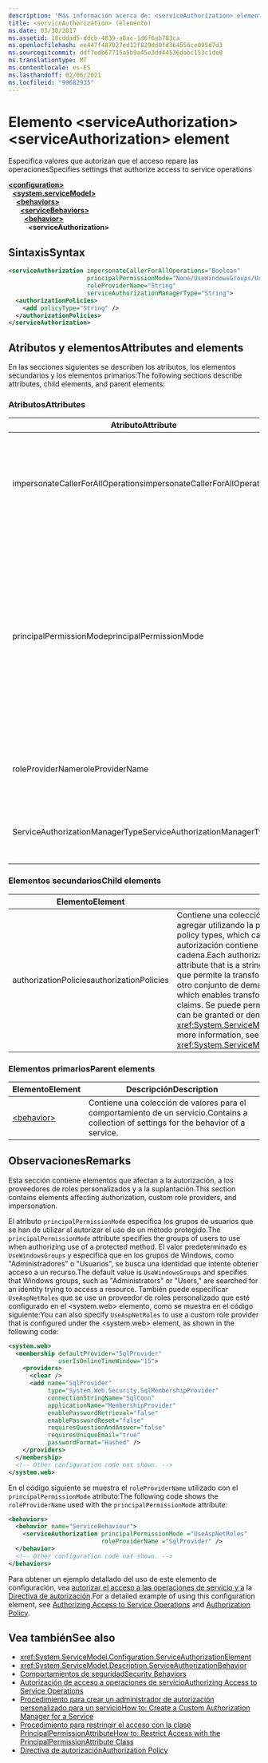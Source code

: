 ```yaml
---
description: 'Más información acerca de: <serviceAuthorization> elemento'
title: <serviceAuthorization> (elemento)
ms.date: 03/30/2017
ms.assetid: 18cddad5-ddcb-4839-a0ac-1d6f6ab783ca
ms.openlocfilehash: ee447f487027ed12f829dd0fd364556ce095d7d3
ms.sourcegitcommit: ddf7edb67715a5b9a45e3dd44536dabc153c1de0
ms.translationtype: MT
ms.contentlocale: es-ES
ms.lasthandoff: 02/06/2021
ms.locfileid: "99682935"
---
```

# <a name="serviceauthorization-element"></a><span data-ttu-id="c56e3-103">Elemento \<serviceAuthorization></span><span class="sxs-lookup"><span data-stu-id="c56e3-103">\<serviceAuthorization> element</span></span>

<span data-ttu-id="c56e3-104">Especifica valores que autorizan que el acceso repare las operaciones</span><span class="sxs-lookup"><span data-stu-id="c56e3-104">Specifies settings that authorize access to service operations</span></span>

[**\<configuration>**](../configuration-element.md)\
&nbsp;&nbsp;[**\<system.serviceModel>**](system-servicemodel.md)\
&nbsp;&nbsp;&nbsp;&nbsp;[**\<behaviors>**](behaviors.md)\
&nbsp;&nbsp;&nbsp;&nbsp;&nbsp;&nbsp;[**\<serviceBehaviors>**](servicebehaviors.md)\
&nbsp;&nbsp;&nbsp;&nbsp;&nbsp;&nbsp;&nbsp;&nbsp;[**\<behavior>**](behavior-of-servicebehaviors.md)\
&nbsp;&nbsp;&nbsp;&nbsp;&nbsp;&nbsp;&nbsp;&nbsp;&nbsp;&nbsp;**\<serviceAuthorization>**  

## <a name="syntax"></a><span data-ttu-id="c56e3-105">Sintaxis</span><span class="sxs-lookup"><span data-stu-id="c56e3-105">Syntax</span></span>

```xml
<serviceAuthorization impersonateCallerForAllOperations="Boolean"
                      principalPermissionMode="None/UseWindowsGroups/UseAspNetRoles/Custom"
                      roleProviderName="String"
                      serviceAuthorizationManagerType="String">
  <authorizationPolicies>
    <add policyType="String" />
  </authorizationPolicies>
</serviceAuthorization>
```

## <a name="attributes-and-elements"></a><span data-ttu-id="c56e3-106">Atributos y elementos</span><span class="sxs-lookup"><span data-stu-id="c56e3-106">Attributes and elements</span></span>

<span data-ttu-id="c56e3-107">En las secciones siguientes se describen los atributos, los elementos secundarios y los elementos primarios:</span><span class="sxs-lookup"><span data-stu-id="c56e3-107">The following sections describe attributes, child elements, and parent elements:</span></span>

### <a name="attributes"></a><span data-ttu-id="c56e3-108">Atributos</span><span class="sxs-lookup"><span data-stu-id="c56e3-108">Attributes</span></span>

|<span data-ttu-id="c56e3-109">Atributo</span><span class="sxs-lookup"><span data-stu-id="c56e3-109">Attribute</span></span>|<span data-ttu-id="c56e3-110">Descripción</span><span class="sxs-lookup"><span data-stu-id="c56e3-110">Description</span></span>|  
|---------------|-----------------|  
|<span data-ttu-id="c56e3-111">impersonateCallerForAllOperations</span><span class="sxs-lookup"><span data-stu-id="c56e3-111">impersonateCallerForAllOperations</span></span>|<span data-ttu-id="c56e3-112">Un valor booleano que especifica si todas las operaciones en el servicio suplantan al autor de la llamada.</span><span class="sxs-lookup"><span data-stu-id="c56e3-112">A Boolean value that specifies if all the operations in the service impersonate the caller.</span></span> <span data-ttu-id="c56e3-113">De manera predeterminada, es `false`.</span><span class="sxs-lookup"><span data-stu-id="c56e3-113">The default is `false`.</span></span><br /><br /> <span data-ttu-id="c56e3-114">Cuando una operación de servicio concreta suplanta al llamador, el contexto del subproceso se intercambia al contexto del llamador antes de ejecutar el servicio especificado.</span><span class="sxs-lookup"><span data-stu-id="c56e3-114">When a specific service operation impersonates the caller, the thread context is switched to the caller context before executing the specified service.</span></span>|  
|<span data-ttu-id="c56e3-115">principalPermissionMode</span><span class="sxs-lookup"><span data-stu-id="c56e3-115">principalPermissionMode</span></span>|<span data-ttu-id="c56e3-116">Establece la entidad de seguridad usada para llevar a cabo las operaciones en el servidor.</span><span class="sxs-lookup"><span data-stu-id="c56e3-116">Sets the principal used to carry out operations on the server.</span></span> <span data-ttu-id="c56e3-117">Los valores son los siguientes:</span><span class="sxs-lookup"><span data-stu-id="c56e3-117">Values include the following:</span></span><br /><br /> <span data-ttu-id="c56e3-118">-Ninguno</span><span class="sxs-lookup"><span data-stu-id="c56e3-118">-   None</span></span><br /><span data-ttu-id="c56e3-119">-UseWindowsGroups</span><span class="sxs-lookup"><span data-stu-id="c56e3-119">-   UseWindowsGroups</span></span><br /><span data-ttu-id="c56e3-120">-UseAspNetRoles</span><span class="sxs-lookup"><span data-stu-id="c56e3-120">-   UseAspNetRoles</span></span><br /><span data-ttu-id="c56e3-121">-Personalizado</span><span class="sxs-lookup"><span data-stu-id="c56e3-121">-   Custom</span></span><br /><br /> <span data-ttu-id="c56e3-122">El valor predeterminado es UseWindowsGroups.</span><span class="sxs-lookup"><span data-stu-id="c56e3-122">The default value is UseWindowsGroups.</span></span> <span data-ttu-id="c56e3-123">El valor es del tipo <xref:System.ServiceModel.Description.PrincipalPermissionMode>.</span><span class="sxs-lookup"><span data-stu-id="c56e3-123">The value is of type <xref:System.ServiceModel.Description.PrincipalPermissionMode>.</span></span> <span data-ttu-id="c56e3-124">Para obtener más información sobre el uso de este atributo, vea [Cómo: restringir el acceso con la clase PrincipalPermissionAttribute](../../../wcf/how-to-restrict-access-with-the-principalpermissionattribute-class.md).</span><span class="sxs-lookup"><span data-stu-id="c56e3-124">For more information on using this attribute, see [How to: Restrict Access with the PrincipalPermissionAttribute Class](../../../wcf/how-to-restrict-access-with-the-principalpermissionattribute-class.md).</span></span>|  
|<span data-ttu-id="c56e3-125">roleProviderName</span><span class="sxs-lookup"><span data-stu-id="c56e3-125">roleProviderName</span></span>|<span data-ttu-id="c56e3-126">Una cadena que especifica el nombre del proveedor de roles, que proporciona información de rol para una aplicación Windows Communication Foundation (WCF).</span><span class="sxs-lookup"><span data-stu-id="c56e3-126">A string that specifies the name of the role provider, which provides role information for a Windows Communication Foundation (WCF) application.</span></span> <span data-ttu-id="c56e3-127">El valor predeterminado es una cadena vacía.</span><span class="sxs-lookup"><span data-stu-id="c56e3-127">The default is an empty string.</span></span>|  
|<span data-ttu-id="c56e3-128">ServiceAuthorizationManagerType</span><span class="sxs-lookup"><span data-stu-id="c56e3-128">ServiceAuthorizationManagerType</span></span>|<span data-ttu-id="c56e3-129">Una cadena que contiene el tipo de administrador de autorización de servicio.</span><span class="sxs-lookup"><span data-stu-id="c56e3-129">A string containing the type of the service authorization manager.</span></span> <span data-ttu-id="c56e3-130">Para obtener más información, vea <xref:System.ServiceModel.ServiceAuthorizationManager>.</span><span class="sxs-lookup"><span data-stu-id="c56e3-130">For more information, see <xref:System.ServiceModel.ServiceAuthorizationManager>.</span></span>|  

### <a name="child-elements"></a><span data-ttu-id="c56e3-131">Elementos secundarios</span><span class="sxs-lookup"><span data-stu-id="c56e3-131">Child elements</span></span>

|<span data-ttu-id="c56e3-132">Elemento</span><span class="sxs-lookup"><span data-stu-id="c56e3-132">Element</span></span>|<span data-ttu-id="c56e3-133">Descripción</span><span class="sxs-lookup"><span data-stu-id="c56e3-133">Description</span></span>|  
|-------------|-----------------|  
|<span data-ttu-id="c56e3-134">authorizationPolicies</span><span class="sxs-lookup"><span data-stu-id="c56e3-134">authorizationPolicies</span></span>|<span data-ttu-id="c56e3-135">Contiene una colección de tipos de directiva de autorización, que se pueden agregar utilizando la palabra clave `add`.</span><span class="sxs-lookup"><span data-stu-id="c56e3-135">Contains a collection of authorization policy types, which can be added using the `add` keyword.</span></span> <span data-ttu-id="c56e3-136">Cada directiva de autorización contiene un atributo `policyType` necesario único que es una cadena.</span><span class="sxs-lookup"><span data-stu-id="c56e3-136">Each authorization policy contains a single required `policyType` attribute that is a string.</span></span> <span data-ttu-id="c56e3-137">El atributo especifica una directiva de autorización que permite la transformación de un conjunto de demandas de entrada en otro conjunto de demandas.</span><span class="sxs-lookup"><span data-stu-id="c56e3-137">The attribute specifies an authorization policy, which enables transformation of one set of input claims into another set of claims.</span></span> <span data-ttu-id="c56e3-138">Se puede permitir o denegar el acceso en base a eso.</span><span class="sxs-lookup"><span data-stu-id="c56e3-138">Access control can be granted or denied based on that.</span></span> <span data-ttu-id="c56e3-139">Para obtener más información, vea <xref:System.ServiceModel.Configuration.AuthorizationPolicyTypeElement>.</span><span class="sxs-lookup"><span data-stu-id="c56e3-139">For more information, see <xref:System.ServiceModel.Configuration.AuthorizationPolicyTypeElement>.</span></span>|  

### <a name="parent-elements"></a><span data-ttu-id="c56e3-140">Elementos primarios</span><span class="sxs-lookup"><span data-stu-id="c56e3-140">Parent elements</span></span>

|<span data-ttu-id="c56e3-141">Elemento</span><span class="sxs-lookup"><span data-stu-id="c56e3-141">Element</span></span>|<span data-ttu-id="c56e3-142">Descripción</span><span class="sxs-lookup"><span data-stu-id="c56e3-142">Description</span></span>|  
|-------------|-----------------|  
|[\<behavior>](behavior-of-endpointbehaviors.md)|<span data-ttu-id="c56e3-143">Contiene una colección de valores para el comportamiento de un servicio.</span><span class="sxs-lookup"><span data-stu-id="c56e3-143">Contains a collection of settings for the behavior of a service.</span></span>|  

## <a name="remarks"></a><span data-ttu-id="c56e3-144">Observaciones</span><span class="sxs-lookup"><span data-stu-id="c56e3-144">Remarks</span></span>

<span data-ttu-id="c56e3-145">Esta sección contiene elementos que afectan a la autorización, a los proveedores de roles personalizados y a la suplantación.</span><span class="sxs-lookup"><span data-stu-id="c56e3-145">This section contains elements affecting authorization, custom role providers, and impersonation.</span></span>  
  
<span data-ttu-id="c56e3-146">El atributo `principalPermissionMode` especifica los grupos de usuarios que se han de utilizar al autorizar el uso de un método protegido.</span><span class="sxs-lookup"><span data-stu-id="c56e3-146">The `principalPermissionMode` attribute specifies the groups of users to use when authorizing use of a protected method.</span></span> <span data-ttu-id="c56e3-147">El valor predeterminado es `UseWindowsGroups` y especifica que en los grupos de Windows, como "Administradores" o "Usuarios", se busca una identidad que intente obtener acceso a un recurso.</span><span class="sxs-lookup"><span data-stu-id="c56e3-147">The default value is `UseWindowsGroups` and specifies that Windows groups, such as "Administrators" or "Users," are searched for an identity trying to access a resource.</span></span> <span data-ttu-id="c56e3-148">También puede especificar `UseAspNetRoles` que se use un proveedor de roles personalizado que esté configurado en el \<system.web> elemento, como se muestra en el código siguiente:</span><span class="sxs-lookup"><span data-stu-id="c56e3-148">You can also specify `UseAspNetRoles` to use a custom role provider that is configured under the \<system.web> element, as shown in the following code:</span></span>

```xml
<system.web>
  <membership defaultProvider="SqlProvider"
              userIsOnlineTimeWindow="15">
    <providers>
      <clear />
      <add name="SqlProvider"
           type="System.Web.Security.SqlMembershipProvider"
           connectionStringName="SqlConn"
           applicationName="MembershipProvider"
           enablePasswordRetrieval="false"
           enablePasswordReset="false"
           requiresQuestionAndAnswer="false"
           requiresUniqueEmail="true"
           passwordFormat="Hashed" />
    </providers>
  </membership>
  <!-- Other configuration code not shown. -->
</system.web>
```
  
<span data-ttu-id="c56e3-149">En el código siguiente se muestra el `roleProviderName` utilizado con el `principalPermissionMode` atributo:</span><span class="sxs-lookup"><span data-stu-id="c56e3-149">The following code shows the `roleProviderName` used with the `principalPermissionMode` attribute:</span></span>
  
```xml
<behaviors>
  <behavior name="ServiceBehaviour">
    <serviceAuthorization principalPermissionMode ="UseAspNetRoles"
                          roleProviderName ="SqlProvider" />
  </behavior>
  <!-- Other configuration code not shown. -->
</behaviors>
```

<span data-ttu-id="c56e3-150">Para obtener un ejemplo detallado del uso de este elemento de configuración, vea [autorizar el acceso a las operaciones de servicio y a](../../../wcf/samples/authorizing-access-to-service-operations.md) la [Directiva de autorización](../../../wcf/samples/authorization-policy.md).</span><span class="sxs-lookup"><span data-stu-id="c56e3-150">For a detailed example of using this configuration element, see [Authorizing Access to Service Operations](../../../wcf/samples/authorizing-access-to-service-operations.md) and [Authorization Policy](../../../wcf/samples/authorization-policy.md).</span></span>
  
## <a name="see-also"></a><span data-ttu-id="c56e3-151">Vea también</span><span class="sxs-lookup"><span data-stu-id="c56e3-151">See also</span></span>

- <xref:System.ServiceModel.Configuration.ServiceAuthorizationElement>
- <xref:System.ServiceModel.Description.ServiceAuthorizationBehavior>
- [<span data-ttu-id="c56e3-152">Comportamientos de seguridad</span><span class="sxs-lookup"><span data-stu-id="c56e3-152">Security Behaviors</span></span>](../../../wcf/feature-details/security-behaviors-in-wcf.md)
- [<span data-ttu-id="c56e3-153">Autorización de acceso a operaciones de servicio</span><span class="sxs-lookup"><span data-stu-id="c56e3-153">Authorizing Access to Service Operations</span></span>](../../../wcf/samples/authorizing-access-to-service-operations.md)
- [<span data-ttu-id="c56e3-154">Procedimiento para crear un administrador de autorización personalizado para un servicio</span><span class="sxs-lookup"><span data-stu-id="c56e3-154">How to: Create a Custom Authorization Manager for a Service</span></span>](../../../wcf/extending/how-to-create-a-custom-authorization-manager-for-a-service.md)
- [<span data-ttu-id="c56e3-155">Procedimiento para restringir el acceso con la clase PrincipalPermissionAttribute</span><span class="sxs-lookup"><span data-stu-id="c56e3-155">How to: Restrict Access with the PrincipalPermissionAttribute Class</span></span>](../../../wcf/how-to-restrict-access-with-the-principalpermissionattribute-class.md)
- [<span data-ttu-id="c56e3-156">Directiva de autorización</span><span class="sxs-lookup"><span data-stu-id="c56e3-156">Authorization Policy</span></span>](../../../wcf/samples/authorization-policy.md)
